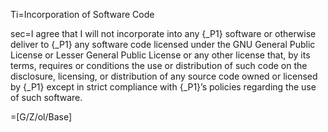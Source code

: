 Ti=Incorporation of Software Code

sec=I agree that I will not incorporate into any {_P1} software or otherwise deliver to {_P1} any software code licensed under the GNU General Public License or Lesser General Public License or any other license that, by its terms, requires or conditions the use or distribution of such code on the disclosure, licensing, or distribution of any source code owned or licensed by {_P1} except in strict compliance with {_P1}’s policies regarding the use of such software.

=[G/Z/ol/Base]
